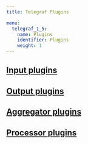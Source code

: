 ```yaml
---
title: Telegraf Plugins

menu:
  telegraf_1_5:
    name: Plugins
    identifier: Plugins
    weight: 1
---
```


## [Input plugins](/telegraf/v1.5/plugins/inputs/)

## [Output plugins](/telegraf/v1.5/plugins/outputs/)

## [Aggregator plugins](/telegraf/v1.5/plugins/aggregators/)

## [Processor plugins](/telegraf/v1.5/plugins/processors/)
